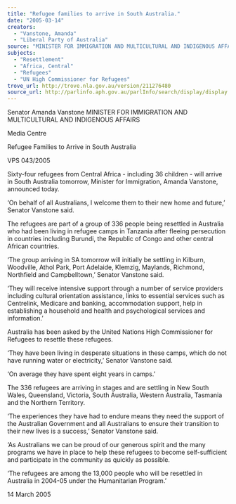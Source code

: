 ```yaml
---
title: "Refugee families to arrive in South Australia."
date: "2005-03-14"
creators:
  - "Vanstone, Amanda"
  - "Liberal Party of Australia"
source: "MINISTER FOR IMMIGRATION AND MULTICULTURAL AND INDIGENOUS AFFAIRS"
subjects:
  - "Resettlement"
  - "Africa, Central"
  - "Refugees"
  - "UN High Commissioner for Refugees"
trove_url: http://trove.nla.gov.au/version/211276480
source_url: http://parlinfo.aph.gov.au/parlInfo/search/display/display.w3p;query=Id%3A%22media/pressrel/5RHF6%22
---
```


 Senator Amanda Vanstone  MINISTER FOR IMMIGRATION AND MULTICULTURAL AND INDIGENOUS AFFAIRS

 Media Centre

 Refugee Families to Arrive in South Australia

 VPS 043/2005

 Sixty-four refugees from Central Africa - including 36 children - will arrive in South Australia tomorrow, Minister for Immigration, Amanda  Vanstone, announced today. 

 ‘On behalf of all Australians, I welcome them to their new home and future,’ Senator Vanstone said.

 The refugees are part of a group of 336 people being resettled in Australia who had been living in refugee camps in Tanzania after fleeing  persecution in countries including Burundi, the Republic of Congo and other central African countries. 

 ‘The group arriving in SA tomorrow will initially be settling in Kilburn, Woodville, Athol Park, Port Adelaide, Klemzig, Maylands, Richmond,  Northfield and Campbelltown,’ Senator Vanstone said.

 ‘They will receive intensive support through a number of service providers including cultural orientation assistance, links to essential services such  as Centrelink, Medicare and banking, accommodation support, help in establishing a household and health and psychological services and  information.’

 Australia has been asked by the United Nations High Commissioner for Refugees to resettle these refugees.

 ‘They have been living in desperate situations in these camps, which do not have running water or electricity,’ Senator Vanstone said.

 ‘On average they have spent eight years in camps.’

 The 336 refugees are arriving in stages and are settling in New South Wales, Queensland, Victoria, South Australia, Western Australia, Tasmania  and the Northern Territory.

 ‘The experiences they have had to endure means they need the support of the Australian Government and all Australians to ensure their transition  to their new lives is a success,’ Senator Vanstone said.

 ‘As Australians we can be proud of our generous spirit and the many programs we have in place to help these refugees to become self-sufficient  and participate in the community as quickly as possible.

 ‘The refugees are among the 13,000 people who will be resettled in Australia in 2004-05 under the Humanitarian Program.’

 14 March 2005

